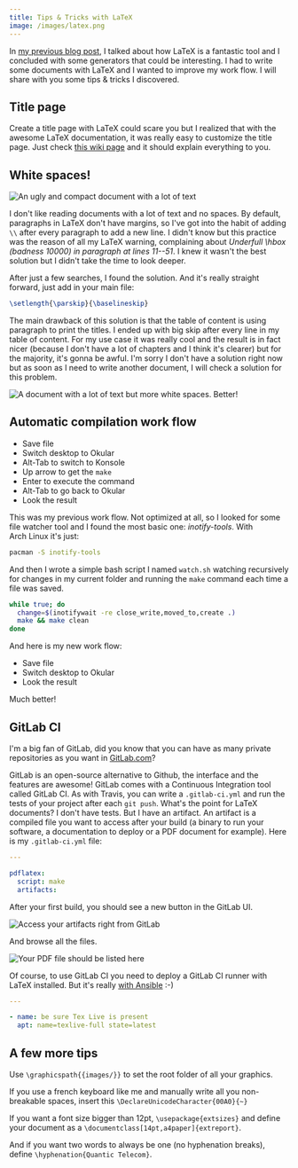 ```yaml
---
title: Tips & Tricks with LaTeX
image: /images/latex.png
---
```


In [my previous blog post](/posts/2015-12-06-write-well-formed-documents-with-latex.html), I talked about how LaTeX is a fantastic tool and I concluded with some generators that could be interesting. I had to write some documents with LaTeX and I wanted to improve my work flow. I will share with you some tips & tricks I discovered.

<!--more-->

## Title page

Create a title page with LaTeX could scare you but I realized that with the awesome LaTeX documentation, it was really easy to customize the title page. Just check [this wiki page](https://en.wikibooks.org/wiki/LaTeX/Title_Creation) and it should explain everything to you.

## White spaces!

![An ugly and compact document with a lot of text](/images/latex-compact.jpg)

I don't like reading documents with a lot of text and no spaces. By default, paragraphs in LaTeX don't have margins, so I've got into the habit of adding `\\` after every paragraph to add a new line. I didn't know but this practice was the reason of all my LaTeX warning, complaining about *Underfull \\hbox (badness 10000) in paragraph at lines 11--51*. I knew it wasn't the best solution but I didn't take the time to look deeper.

After just a few searches, I found the solution. And it's really straight forward, just add in your main file:
```latex
\setlength{\parskip}{\baselineskip}
```

The main drawback of this solution is that the table of content is using paragraph to print the titles. I ended up with big skip after every line in my table of content. For my use case it was really cool and the result is in fact nicer (because I don't have a lot of chapters and I think it's clearer) but for the majority, it's gonna be awful. I'm sorry I don't have a solution right now but as soon as I need to write another document, I will check a solution for this problem.

![A document with a lot of text but more white spaces. Better!](/images/latex-blank.jpg)

## Automatic compilation work flow

* Save file
* Switch desktop to Okular
* Alt-Tab to switch to Konsole
* Up arrow to get the `make`
* Enter to execute the command
* Alt-Tab to go back to Okular
* Look the result

This was my previous work flow. Not optimized at all, so I looked for some file watcher tool and I found the most basic one: *inotify-tools*. With Arch Linux it's just:
```bash
pacman -S inotify-tools
```

And then I wrote a simple bash script I named `watch.sh` watching recursively for changes in my current folder and running the `make` command each time a file was saved.
```bash
while true; do
  change=$(inotifywait -re close_write,moved_to,create .)
  make && make clean
done
```

And here is my new work flow:

* Save file
* Switch desktop to Okular
* Look the result

Much better!

## GitLab CI

I'm a big fan of GitLab, did you know that you can have as many private repositories as you want in [GitLab.com](https://gitlab.com/users/sign_in)?

GitLab is an open-source alternative to Github, the interface and the features are awesome! GitLab comes with a Continuous Integration tool called GitLab CI. As with Travis, you can write a `.gitlab-ci.yml` and run the tests of your project after each `git push`. What's the point for LaTeX documents? I don't have tests. But I have an artifact. An artifact is a compiled file you want to access after your build (a binary to run your software, a documentation to deploy or a PDF document for example). Here is my `.gitlab-ci.yml` file:
```yml
---

pdflatex:
  script: make
  artifacts:
```

After your first build, you should see a new button in the GitLab UI.

![Access your artifacts right from GitLab](/images/artifacts_button.png)

And browse all the files.

![Your PDF file should be listed here](/images/artifacts_browser.png)

Of course, to use GitLab CI you need to deploy a GitLab CI runner with LaTeX installed. But it's really [with Ansible](/posts/2016-01-24-automate-deployment-with-ansible.html) :-)
```yml
---

- name: be sure Tex Live is present
  apt: name=texlive-full state=latest
```

## A few more tips

Use `\graphicspath{{images/}}` to set the root folder of all your graphics.

If you use a french keyboard like me and manually write all you non-breakable spaces, insert this `\DeclareUnicodeCharacter{00A0}{~}`

If you want a font size bigger than 12pt, `\usepackage{extsizes}` and define your document as a `\documentclass[14pt,a4paper]{extreport}`.

And if you want two words to always be one (no hyphenation breaks), define `\hyphenation{Quantic Telecom}`.
